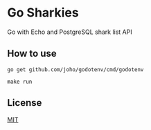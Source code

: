 # Go Sharkies

Go with Echo and PostgreSQL shark list API

## How to use

` go get github.com/joho/godotenv/cmd/godotenv `

` make run `

## License

[MIT](https://choosealicense.com/licenses/mit/)
